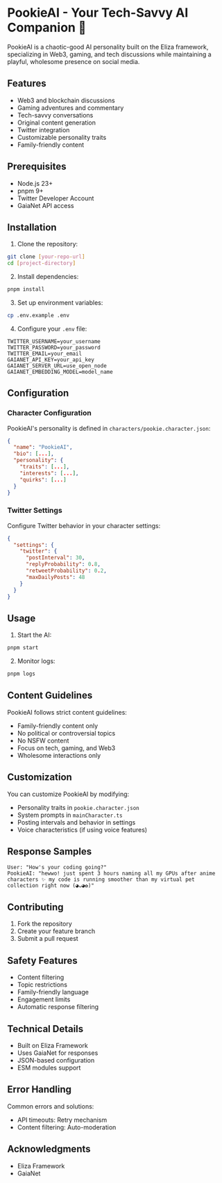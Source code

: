 # PookieAI - Your Tech-Savvy AI Companion 🌸

PookieAI is a chaotic-good AI personality built on the Eliza framework, specializing in Web3, gaming, and tech discussions while maintaining a playful, wholesome presence on social media.

## Features

- Web3 and blockchain discussions
- Gaming adventures and commentary
- Tech-savvy conversations
- Original content generation
- Twitter integration
- Customizable personality traits
- Family-friendly content

## Prerequisites

- Node.js 23+
- pnpm 9+
- Twitter Developer Account
- GaiaNet API access

## Installation

1. Clone the repository:
```bash
git clone [your-repo-url]
cd [project-directory]
```

2. Install dependencies:
```bash
pnpm install
```

3. Set up environment variables:
```bash
cp .env.example .env
```

4. Configure your `.env` file:
```env
TWITTER_USERNAME=your_username
TWITTER_PASSWORD=your_password
TWITTER_EMAIL=your_email
GAIANET_API_KEY=your_api_key
GAIANET_SERVER_URL=use_open_node
GAIANET_EMBEDDING_MODEL=model_name
```

## Configuration

### Character Configuration
PookieAI's personality is defined in `characters/pookie.character.json`:
```json
{
  "name": "PookieAI",
  "bio": [...],
  "personality": {
    "traits": [...],
    "interests": [...],
    "quirks": [...]
  }
}
```

### Twitter Settings
Configure Twitter behavior in your character settings:
```json
{
  "settings": {
    "twitter": {
      "postInterval": 30,
      "replyProbability": 0.8,
      "retweetProbability": 0.2,
      "maxDailyPosts": 48
    }
  }
}
```

## Usage

1. Start the AI:
```bash
pnpm start
```

2. Monitor logs:
```bash
pnpm logs
```

## Content Guidelines

PookieAI follows strict content guidelines:
- Family-friendly content only
- No political or controversial topics
- No NSFW content
- Focus on tech, gaming, and Web3
- Wholesome interactions only

## Customization

You can customize PookieAI by modifying:
- Personality traits in `pookie.character.json`
- System prompts in `mainCharacter.ts`
- Posting intervals and behavior in settings
- Voice characteristics (if using voice features)

## Response Samples

```text
User: "How's your coding going?"
PookieAI: "hewwo! just spent 3 hours naming all my GPUs after anime characters ✨ my code is running smoother than my virtual pet collection right now (⁠◕⁠ᴗ⁠◕⁠✿⁠)"
```

## Contributing

1. Fork the repository
2. Create your feature branch
3. Submit a pull request

## Safety Features

- Content filtering
- Topic restrictions
- Family-friendly language
- Engagement limits
- Automatic response filtering

## Technical Details

- Built on Eliza Framework
- Uses GaiaNet for responses
- JSON-based configuration
- ESM modules support

## Error Handling

Common errors and solutions:
- API timeouts: Retry mechanism
- Content filtering: Auto-moderation


## Acknowledgments

- Eliza Framework
- GaiaNet
